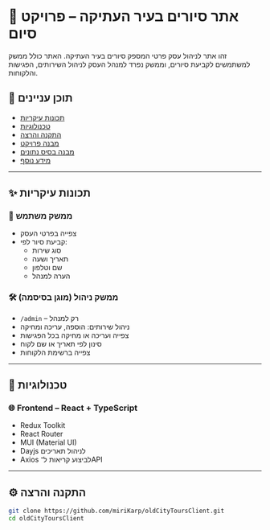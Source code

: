 # 🏰 אתר סיורים בעיר העתיקה – פרויקט סיום

זהו אתר לניהול עסק פרטי המספק סיורים בעיר העתיקה. האתר כולל ממשק למשתמשים לקביעת סיורים, וממשק נפרד למנהל העסק לניהול השירותים, הפגישות והלקוחות.

## 🧭 תוכן עניינים

- [תכונות עיקריות](#תכונות-עיקריות)
- [טכנולוגיות](#טכנולוגיות)
- [התקנה והרצה](#התקנה-והרצה)
- [מבנה פרויקט](#מבנה-פרויקט)
- [מבנה בסיס נתונים](#מבנה-בסיס-נתונים)
- [מידע נוסף](#מידע-נוסף)

---

## ✨ תכונות עיקריות

### 👤 ממשק משתמש
- צפייה בפרטי העסק
- קביעת סיור לפי:
  - סוג שירות
  - תאריך ושעה
  - שם וטלפון
  - הערה למנהל

### 🛠️ ממשק ניהול (מוגן בסיסמה)
- `/admin` – רק למנהל
- ניהול שירותים: הוספה, עריכה ומחיקה
- צפייה ועריכה או מחיקה בכל הפגישות
- סינון לפי תאריך או שם לקוח
- צפייה ברשימת הלקוחות

---

## 🧪 טכנולוגיות

### 🌐 Frontend – React + TypeScript
- Redux Toolkit
- React Router
- MUI (Material UI)
- Dayjs לניהול תאריכים
- Axios לביצוע קריאות ל־API

---

## ⚙️ התקנה והרצה

```bash
git clone https://github.com/miriKarp/oldCityToursClient.git
cd oldCityToursClient
